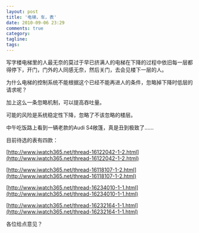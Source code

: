 ```yaml
---
layout: post
title: '电梯，车，表'
date: 2010-09-06 23:29
comments: true
category: 
tagline: 
tags:
---
```

    

写字楼电梯里的人最无奈的莫过于早已挤满人的电梯在下降的过程中依旧每一层都得停下，开门，门外的人同感无奈，然后关门，去会见楼下一层的人。

为什么电梯的控制系统不能根据这个已经不能再进人的条件，忽略掉下降时低层的请求呢？

加上这么一条忽略机制，可以提高吞吐量。

可能的风险是系统稳定性下降，忽略了不该忽略的楼层。

  

中午吃饭路上看到一辆老款的Audi S4敞篷，真是丑到极致了……

  

目前待选的表有四款：

  

[http://www.iwatch365.net/thread-16122042-1-2.html](http://www.iwatch365.net/thread-16122042-1-2.html)

[http://www.iwatch365.net/thread-16118107-1-2.html](http://www.iwatch365.net/thread-16118107-1-2.html)

[http://www.iwatch365.net/thread-16234010-1-1.html](http://www.iwatch365.net/thread-16234010-1-1.html)

[http://www.iwatch365.net/thread-16232164-1-1.html](http://www.iwatch365.net/thread-16232164-1-1.html)

  

各位给点意见？
